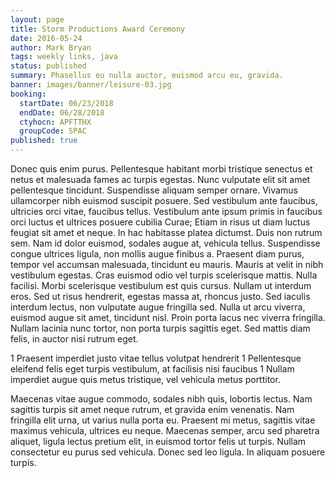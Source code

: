 ```yaml
---
layout: page
title: Storm Productions Award Ceremony
date: 2016-05-24
author: Mark Bryan
tags: weekly links, java
status: published
summary: Phasellus eu nulla auctor, euismod arcu eu, gravida.
banner: images/banner/leisure-03.jpg
booking:
  startDate: 06/23/2018
  endDate: 06/28/2018
  ctyhocn: APFTTHX
  groupCode: SPAC
published: true
---
```

Donec quis enim purus. Pellentesque habitant morbi tristique senectus et netus et malesuada fames ac turpis egestas. Nunc vulputate elit sit amet pellentesque tincidunt. Suspendisse aliquam semper ornare. Vivamus ullamcorper nibh euismod suscipit posuere. Sed vestibulum ante faucibus, ultricies orci vitae, faucibus tellus. Vestibulum ante ipsum primis in faucibus orci luctus et ultrices posuere cubilia Curae; Etiam in risus ut diam luctus feugiat sit amet et neque. In hac habitasse platea dictumst. Duis non rutrum sem. Nam id dolor euismod, sodales augue at, vehicula tellus. Suspendisse congue ultrices ligula, non mollis augue finibus a. Praesent diam purus, tempor vel accumsan malesuada, tincidunt eu mauris. Mauris at velit in nibh vestibulum egestas.
Cras euismod odio vel turpis scelerisque mattis. Nulla facilisi. Morbi scelerisque vestibulum est quis cursus. Nullam ut interdum eros. Sed ut risus hendrerit, egestas massa at, rhoncus justo. Sed iaculis interdum lectus, non vulputate augue fringilla sed. Nulla ut arcu viverra, euismod augue sit amet, tincidunt nisl. Proin porta lacus nec viverra fringilla. Nullam lacinia nunc tortor, non porta turpis sagittis eget. Sed mattis diam felis, in auctor nisi rutrum eget.

1 Praesent imperdiet justo vitae tellus volutpat hendrerit
1 Pellentesque eleifend felis eget turpis vestibulum, at facilisis nisi faucibus
1 Nullam imperdiet augue quis metus tristique, vel vehicula metus porttitor.

Maecenas vitae augue commodo, sodales nibh quis, lobortis lectus. Nam sagittis turpis sit amet neque rutrum, et gravida enim venenatis. Nam fringilla elit urna, ut varius nulla porta eu. Praesent mi metus, sagittis vitae maximus vehicula, ultrices eu neque. Maecenas semper, arcu sed pharetra aliquet, ligula lectus pretium elit, in euismod tortor felis ut turpis. Nullam consectetur eu purus sed vehicula. Donec sed leo ligula. In aliquam posuere turpis.
